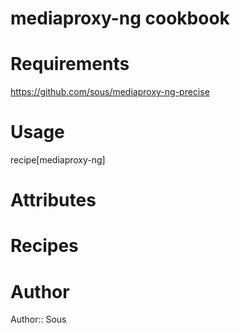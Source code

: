 # mediaproxy-ng cookbook

# Requirements

https://github.com/sous/mediaproxy-ng-precise

# Usage

recipe[mediaproxy-ng]

# Attributes

# Recipes

# Author

Author:: Sous
